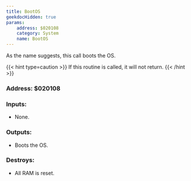 ```yaml
---
title: BootOS
geekdocHidden: true
params:
    address: $020108
    category: System
    name: BootOS
---
```


As the name suggests, this call boots the OS.

{{< hint type=caution >}}
If this routine is called, it will not return.
{{< /hint >}}

### Address: $020108

### Inputs:
* None.

### Outputs:
* Boots the OS.

### Destroys:
* All RAM is reset.
